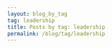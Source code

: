 ```yaml
---
layout: blog_by_tag
tag: leadership
title: Posts by tag: leadership
permalink: /blog/tag/leadership
---
```

